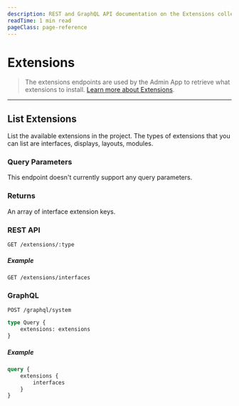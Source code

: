 ```yaml
---
description: REST and GraphQL API documentation on the Extensions collection in Directus9.
readTime: 1 min read
pageClass: page-reference
---
```


# Extensions

> The extensions endpoints are used by the Admin App to retrieve what extensions to install.
> [Learn more about Extensions](/getting-started/glossary#extensions).

---

## List Extensions

List the available extensions in the project. The types of extensions that you can list are interfaces, displays,
layouts, modules.

### Query Parameters

This endpoint doesn't currently support any query parameters.

### Returns

An array of interface extension keys.

### REST API

```
GET /extensions/:type
```

##### Example

```
GET /extensions/interfaces
```

### GraphQL

```
POST /graphql/system
```

```graphql
type Query {
	extensions: extensions
}
```

##### Example

```graphql
query {
	extensions {
		interfaces
	}
}
```

